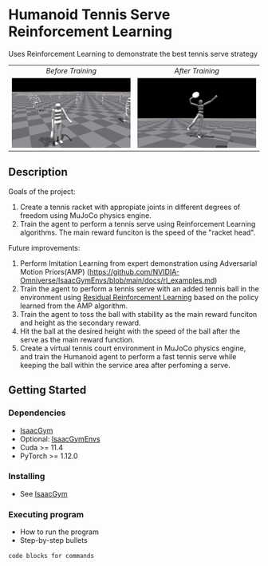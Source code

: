 # Humanoid Tennis Serve Reinforcement Learning
Uses Reinforcement Learning to demonstrate the best tennis serve strategy


<table>
  <tr>
     <td align="center"><em>Before Training</em></td>
     <td align="center"><em>After Training</em></td>
  </tr>
  <tr>
    <td><img src="./images/pre_train.png" width="300"></td>
    <td><img src="./images/post_train.png" width="300"></td>
  </tr>
</table>

## Description

Goals of the project: 
1. Create a tennis racket with appropiate joints in different degrees of freedom using MuJoCo physics engine.
2. Train the agent to perform a tennis serve using Reinforcement Learning algorithms. The main reward funciton is the speed of the "racket head".

Future improvements:
1. Perform Imitation Learning from expert demonstration using Adversarial Motion Priors(AMP) (https://github.com/NVIDIA-Omniverse/IsaacGymEnvs/blob/main/docs/rl_examples.md) 
2. Train the agent to perform a tennis serve with an added tennis ball in the environment using [Residual Reinforcement Learning](https://arxiv.org/abs/1812.03201) based on the policy learned from the AMP algorithm.
3. Train the agent to toss the ball with stability as the main reward funciton and height as the secondary reward.
4. Hit the ball at the desired height with the speed of the ball after the serve as the main reward function.
5. Create a virtual tennis court environment in MuJoCo physics engine, and train the Humanoid agent to perform a fast tennis serve while keeping the ball within the service area after perfoming a serve. 


## Getting Started

### Dependencies

* [IsaacGym](https://developer.nvidia.com/isaac-gym)
* Optional: [IsaacGymEnvs](https://github.com/NVIDIA-Omniverse/IsaacGymEnvs)
* Cuda >= 11.4
* PyTorch >= 1.12.0

### Installing

* See [IsaacGym](https://developer.nvidia.com/isaac-gym)

### Executing program

* How to run the program
* Step-by-step bullets
```
code blocks for commands
```

